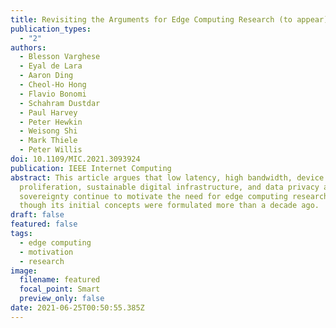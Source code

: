 ```yaml
---
title: Revisiting the Arguments for Edge Computing Research (to appear)
publication_types:
  - "2"
authors:
  - Blesson Varghese
  - Eyal de Lara
  - Aaron Ding
  - Cheol-Ho Hong
  - Flavio Bonomi
  - Schahram Dustdar
  - Paul Harvey
  - Peter Hewkin
  - Weisong Shi
  - Mark Thiele
  - Peter Willis
doi: 10.1109/MIC.2021.3093924
publication: IEEE Internet Computing
abstract: This article argues that low latency, high bandwidth, device
  proliferation, sustainable digital infrastructure, and data privacy and
  sovereignty continue to motivate the need for edge computing research even
  though its initial concepts were formulated more than a decade ago.
draft: false
featured: false
tags:
  - edge computing
  - motivation
  - research
image:
  filename: featured
  focal_point: Smart
  preview_only: false
date: 2021-06-25T00:50:55.385Z
---
```

